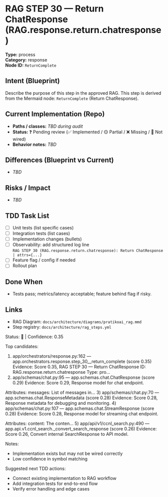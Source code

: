 # RAG STEP 30 — Return ChatResponse (RAG.response.return.chatresponse)

**Type:** process  
**Category:** response  
**Node ID:** `ReturnComplete`

## Intent (Blueprint)
Describe the purpose of this step in the approved RAG. This step is derived from the Mermaid node: `ReturnComplete` (Return ChatResponse).

## Current Implementation (Repo)
- **Paths / classes:** _TBD during audit_
- **Status:** ❓ Pending review (✅ Implemented / 🟡 Partial / ❌ Missing / 🔌 Not wired)
- **Behavior notes:** _TBD_

## Differences (Blueprint vs Current)
- _TBD_

## Risks / Impact
- _TBD_

## TDD Task List
- [ ] Unit tests (list specific cases)
- [ ] Integration tests (list cases)
- [ ] Implementation changes (bullets)
- [ ] Observability: add structured log line  
  `RAG STEP 30 (RAG.response.return.chatresponse): Return ChatResponse | attrs={...}`
- [ ] Feature flag / config if needed
- [ ] Rollout plan

## Done When
- Tests pass; metrics/latency acceptable; feature behind flag if risky.

## Links
- RAG Diagram: `docs/architecture/diagrams/pratikoai_rag.mmd`
- Step registry: `docs/architecture/rag_steps.yml`


<!-- AUTO-AUDIT:BEGIN -->
Status: 🔌  |  Confidence: 0.35

Top candidates:
1) app/orchestrators/response.py:162 — app.orchestrators.response.step_30__return_complete (score 0.35)
   Evidence: Score 0.35, RAG STEP 30 — Return ChatResponse
ID: RAG.response.return.chatresponse
Type: pro...
2) app/schemas/chat.py:95 — app.schemas.chat.ChatResponse (score 0.29)
   Evidence: Score 0.29, Response model for chat endpoint.

Attributes:
    messages: List of messages in...
3) app/schemas/chat.py:70 — app.schemas.chat.ResponseMetadata (score 0.28)
   Evidence: Score 0.28, Response metadata for debugging and monitoring.
4) app/schemas/chat.py:107 — app.schemas.chat.StreamResponse (score 0.28)
   Evidence: Score 0.28, Response model for streaming chat endpoint.

Attributes:
    content: The conten...
5) app/api/v1/ccnl_search.py:490 — app.api.v1.ccnl_search._convert_search_response (score 0.26)
   Evidence: Score 0.26, Convert internal SearchResponse to API model.

Notes:
- Implementation exists but may not be wired correctly
- Low confidence in symbol matching

Suggested next TDD actions:
- Connect existing implementation to RAG workflow
- Add integration tests for end-to-end flow
- Verify error handling and edge cases
<!-- AUTO-AUDIT:END -->
